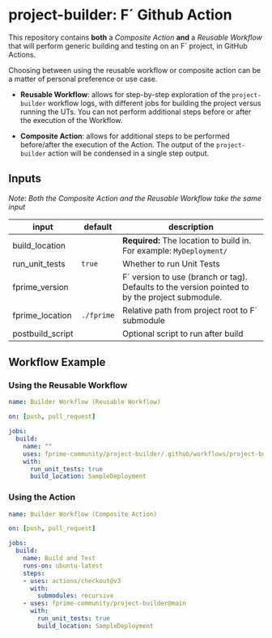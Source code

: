 # project-builder: F´ Github Action 

This repository contains **both** a _Composite Action_ **and** a _Reusable Workflow_ that will perform generic building and testing on an F´ project, in GitHub Actions.

Choosing between using the reusable workflow or composite action can be a matter of personal preference or use case.

- **Reusable Workflow**: allows for step-by-step exploration of the `project-builder` workflow logs, with different jobs for building the project versus running the UTs. You can not perform additional steps before or after the execution of the Workflow.

- **Composite Action**: allows for additional steps to be performed before/after the execution of the Action. The output of the `project-builder` action will be condensed in a single step output.

## Inputs

_Note: Both the Composite Action and the Reusable Workflow take the same input_

| input           | default       | description               |
|-----------------|---------------|---------------------------|
| build_location  |               | **Required:** The location to build in. For example: `MyDeployment/`|
| run_unit_tests  | `true`        | Whether to run Unit Tests|
| fprime_version  |               | F´ version to use (branch or tag). Defaults to the version pointed to by the project submodule.|
| fprime_location | `./fprime`    | Relative path from project root to F´ submodule|
| postbuild_script|               | Optional script to run after build|


## Workflow Example

### Using the Reusable Workflow

```yaml
name: Builder Workflow (Reusable Workflow)

on: [push, pull_request]

jobs:
  build:
    name: ""
    uses: fprime-community/project-builder/.github/workflows/project-builder.yml@main
    with: 
      run_unit_tests: true
      build_location: SampleDeployment
```

### Using the Action

```yaml
name: Builder Workflow (Composite Action)

on: [push, pull_request]

jobs:
  build:
    name: Build and Test
    runs-on: ubuntu-latest
    steps:
    - uses: actions/checkout@v3
      with:
        submodules: recursive
    - uses: fprime-community/project-builder@main
      with:
        run_unit_tests: true
        build_location: SampleDeployment
```


